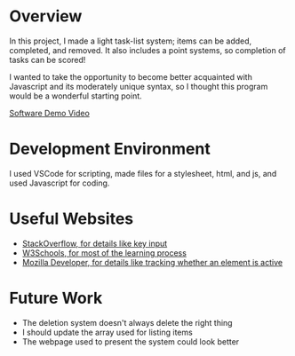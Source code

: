 # Overview

In this project, I made a light task-list system; items can be added, completed, and removed. It also includes a point systems, so completion of tasks can be scored!

I wanted to take the opportunity to become better acquainted with Javascript and its moderately unique syntax, so I thought this program would be a wonderful starting point.

[Software Demo Video](https://youtu.be/S0CbrjESCpA)

# Development Environment

I used VSCode for scripting, made files for a stylesheet, html, and js, and used Javascript for coding.

# Useful Websites

- [StackOverflow, for details like key input](https://stackoverflow.com/questions/4416505/how-to-take-keyboard-input-in-javascript)
- [W3Schools, for most of the learning process](https://www.w3schools.com/Js/)
- [Mozilla Developer, for details like tracking whether an element is active](https://developer.mozilla.org/en-US/docs/Web/API/Document/activeElement)

# Future Work

- The deletion system doesn't always delete the right thing
- I should update the array used for listing items
- The webpage used to present the system could look better
